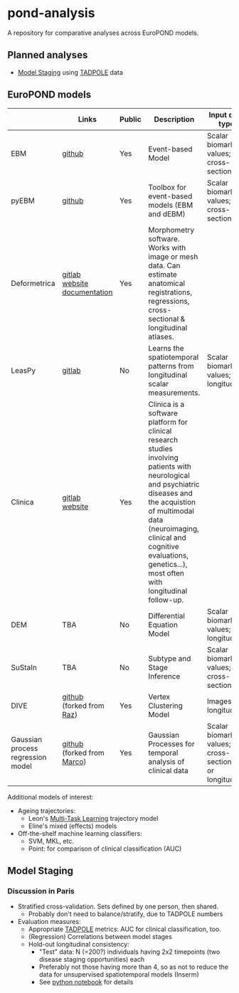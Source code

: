 # pond-analysis
A repository for comparative analyses across EuroPOND models.

## Planned analyses
- [Model Staging](#model-staging) using [TADPOLE](http://tadpole.grand-challenge.org) data

## EuroPOND models
|   | Links | Public | Description | Input data type |
| - | ----- | ------ | ----------- | --------------- |
| EBM | [github](https://github.com/ucl-mig/ebm) | Yes | Event-based Model | Scalar biomarker values; cross-sectional |
| pyEBM | [github](https://github.com/88vikram/pyebm) | Yes | Toolbox for event-based models (EBM and dEBM) | Scalar biomarker values; cross-sectional |
| Deformetrica | [gitlab](https://gitlab.icm-institute.org/alexandre_bone/pydeformetrica) <br> [website](http://www.deformetrica.org/) <br > [documentation](https://gitlab.icm-institute.org/alexandre_bone/pydeformetrica/wikis/home)| Yes | Morphometry software. Works with image or mesh data. Can estimate anatomical registrations, regressions, cross-sectional & longitudinal atlases.  |  |
| LeasPy | [gitlab](https://gitlab.icm-institute.org/aramislab/LEASPy) | No | Learns the spatiotemporal patterns from longitudinal scalar measurements. | Scalar biomarker values; longitudinal |
| Clinica | [gitlab](http://gitlab.icm-institute.org:aramislab/clinica) <br> [website](http://clinica.run/) | Yes | Clinica is a software platform for clinical research studies involving patients with neurological and psychiatric diseases and the acquistion of multimodal data (neuroimaging, clinical and cognitive evaluations, genetics...), most often with longitudinal follow-up. |  |
| DEM | TBA | No | Differential Equation Model | Scalar biomarker values; longitudinal |
| SuStaIn | TBA | No | Subtype and Stage Inference | Scalar biomarker values; cross-sectional |
| DIVE | [github](https://github.com/EuroPOND/dive) <br /> (forked from [Raz](https://github.com/mrazvan22/dive)) | Yes | Vertex Clustering Model | Images; longitudinal |
| Gaussian process regression model | [github](https://github.com/EuroPOND/GP_progression_model) <br /> (forked from [Marco](https://github.com/marcolorenzi/GP_progression_model)) | Yes | Gaussian Processes for temporal analysis of clinical data | Scalar biomarker values; cross-sectional or longitudinal |

Additional models of interest:
- Ageing trajectories:
  - Leon's [Multi-Task Learning](https://github.com/LeonAksman/bayes-mtl-traj) trajectory model
  - Eline's mixed (effects) models
- Off-the-shelf machine learning classifiers:
  - SVM, MKL, etc.
  - Point: for comparison of clinical classification (AUC)

## Model Staging
### Discussion in Paris
- Stratified cross-validation. Sets defined by one person, then shared.
  - Probably don't need to balance/stratify, due to TADPOLE numbers
- Evaluation measures:
  - Appropriate [TADPOLE](http://tadpole.grand-challenge.org) metrics: AUC for clinical classification, too.
  - (Regression) Correlations between model stages
  - Hold-out longitudinal consistency:
    - "Test" data: N (=200?) individuals having 2x2 timepoints (two disease staging opportunities) each
    - Preferably not those having more than 4, so as not to reduce the data for unsupervised spatiotemporal models (Inserm)
    - See [python notebook](prep/TADPOLE-Numbers.ipynb) for details

